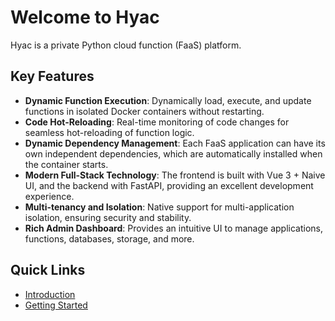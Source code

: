 # Welcome to Hyac

Hyac is a private Python cloud function (FaaS) platform.

## Key Features

- **Dynamic Function Execution**: Dynamically load, execute, and update functions in isolated Docker containers without restarting.
- **Code Hot-Reloading**: Real-time monitoring of code changes for seamless hot-reloading of function logic.
- **Dynamic Dependency Management**: Each FaaS application can have its own independent dependencies, which are automatically installed when the container starts.
- **Modern Full-Stack Technology**: The frontend is built with Vue 3 + Naive UI, and the backend with FastAPI, providing an excellent development experience.
- **Multi-tenancy and Isolation**: Native support for multi-application isolation, ensuring security and stability.
- **Rich Admin Dashboard**: Provides an intuitive UI to manage applications, functions, databases, storage, and more.

## Quick Links

- [Introduction](introduction/what-is-hyac.md)
- [Getting Started](getting-started/deployment.md)
